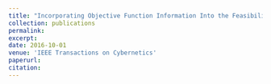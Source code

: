 ```yaml
---
title: "Incorporating Objective Function Information Into the Feasibility Rule for Constrained Evolutionary Optimization"
collection: publications
permalink: 
excerpt: 
date: 2016-10-01
venue: 'IEEE Transactions on Cybernetics'
paperurl: 
citation: 
---
```

